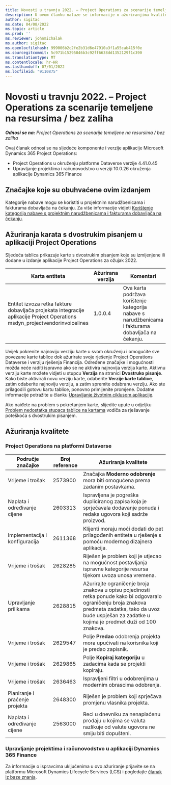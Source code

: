 ```yaml
---
title: Novosti u travnju 2022. – Project Operations za scenarije temeljene na resursima / bez zaliha
description: U ovom članku nalaze se informacije o ažuriranjima kvalitete dostupnima u izdanju aplikacije Microsoft Dynamics 365 Project Operations iz travnja 2022. za scenarije koji se temelje na resursu / bez zaliha.
author: sigitac
ms.date: 04/08/2022
ms.topic: article
ms.prod: ''
ms.reviewer: johnmichalak
ms.author: sigitac
ms.openlocfilehash: 999006b2c2fe2b31d6e47910a3f1a55cab415f0e
ms.sourcegitcommit: 5c971b15295046b3c92ff6638dd1352129f1c390
ms.translationtype: MT
ms.contentlocale: hr-HR
ms.lasthandoff: 07/01/2022
ms.locfileid: "9110875"
---
```

# <a name="whats-new-april-2022---project-operations-for-resourcenon-stocked-based-scenarios"></a>Novosti u travnju 2022. – Project Operations za scenarije temeljene na resursima / bez zaliha

_**Odnosi se na:** Project Operations za scenarije temeljene na resursima / bez zaliha_

Ovaj članak odnosi se na sljedeće komponente i verzije aplikacije Microsoft Dynamics 365 Project Operations:

- Project Operations u okruženju platforme Dataverse verzije 4.41.0.45
- Upravljanje projektima i računovodstvo u verziji 10.0.26 okruženja aplikacije Dynamics 365 Finance

## <a name="features-included-in-this-release"></a>Značajke koje su obuhvaćene ovim izdanjem

Kategorije nabave mogu se koristiti u projektnim narudžbenicama i fakturama dobavljača na čekanju. Za više informacije vidjeti [Korištenje kategorija nabave s projektnim narudžbenicama i fakturama dobavljača na čekanju](../procurement/configure-procurement-categories.md).

## <a name="project-operations-dual-write-maps-updates"></a>Ažuriranja karata s dvostrukim pisanjem u aplikaciji Project Operations

Sljedeća tablica prikazuje karte s dvostrukim pisanjem koje su izmijenjene ili dodane u izdanje aplikacije Project Operations za ožujak 2022.

| Karta entiteta | Ažurirana verzija | Komentari |
| -------------- | ------------------- | ------------|
| Entitet izvoza retka fakture dobavljača projekata integracije aplikacije Project Operations msdyn\_projectvendorinvoicelines | 1.0.0.4 | Ova karta podržava korištenje kategorija nabave s narudžbenicama i fakturama dobavljača na čekanju. |

Uvijek pokrenite najnoviju verziju karte u svom okruženju i omogućite sve povezane karte tablice dok ažurirate svoje rješenje Project Operations Dataverse i verziju rješenja Financija. Određene značajke i mogućnosti možda neće raditi ispravno ako se ne aktivira najnovija verzija karte. Aktivnu verziju karte možete vidjeti u stupcu **Verzija** na stranici **Dvostruko pisanje**. Kako biste aktivirali novu verziju karte, odaberite **Verzije karte tablice**, zatim odaberite najnoviju verziju, a zatim spremite odabranu verziju. Ako ste prilagodili gotovu kartu tablice, ponovno primijenite promjene. Dodatne informacije potražite u članku [Upravljanje životnim ciklusom aplikacije](/dynamics365/fin-ops-core/dev-itpro/data-entities/dual-write/app-lifecycle-management).

Ako naiđete na problem s pokretanjem karte, slijedite upute u odjeljku [Problem nedostatka stupaca tablice na kartama](/dynamics365/fin-ops-core/dev-itpro/data-entities/dual-write/dual-write-troubleshooting-finops-upgrades#missing-table-columns-issue-on-maps) vodiča za rješavanje poteškoća s dvostrukim pisanjem.

## <a name="quality-updates"></a>Ažuriranja kvalitete

### <a name="project-operations-on-dataverse"></a>Project Operations na platformi Dataverse

| Područje značajke | Broj reference | Ažuriranja kvalitete |
| ------------ | ---------------- | -------------- |
| Vrijeme i trošak | 2573900 | Značajka **Moderno odobrenje** mora biti omogućena prema zadanim postavkama. |
| Naplata i određivanje cijene | 2603313 | Ispravljena je pogreška dupliciranog zapisa koja je sprječavala dodavanje ponuda i redaka ugovora koji sadrže proizvod. |
| Implementacija i konfiguracija | 2611368 | Klijenti moraju moći dodati do pet prilagođenih entiteta u rješenje s pomoću modernog dizajnera aplikacija. |
| Vrijeme i trošak | 2628285 | Riješen je problem koji je utjecao na mogućnost postavljanja ispravne kategorije resursa tijekom uvoza unosa vremena. |
|   Upravljanje prilikama| 2628815 | Ažurirajte ograničenje broja znakova u opisu pojedinosti retka ponude kako bi odgovaralo ograničenju broja znakova predmeta zadatka, tako da uvoz bude uspješan za zadatke u kojima je predmet duži od 100 znakova. |
| Vrijeme i trošak| 2629547 | Polje **Predao** odobrenja projekta mora upućivati na korisnika koji je predao zapisnik. |
| Vrijeme i trošak| 2629865 | Polje **Kopiraj kategoriju** u zadacima kada se projekti kopiraju. |
| Vrijeme i trošak| 2636463 | Ispravljeni filtri u odobrenjima u modernim obrascima odobrenja. |
| Planiranje i praćenje projekta | 2648300 | Riješen je problem koji sprječava promjenu vlasnika projekta. |
| Naplata i određivanje cijene | 2563000 | Reci u dnevniku za nenaplaćenu prodaju u kojima se valuta razlikuje od valute ugovora ne smiju biti dopušteni. |

### <a name="project-management-and-accounting-in-dynamics-365-finance"></a>Upravljanje projektima i računovodstvo u aplikaciji Dynamics 365 Finance

Za informacije o ispravcima uključenima u ovo ažuriranje prijavite se na platformu Microsoft Dynamics Lifecycle Services (LCS) i pogledajte [članak iz baze znanja](https://fix.lcs.dynamics.com/Issue/Details?bugId=662864).
